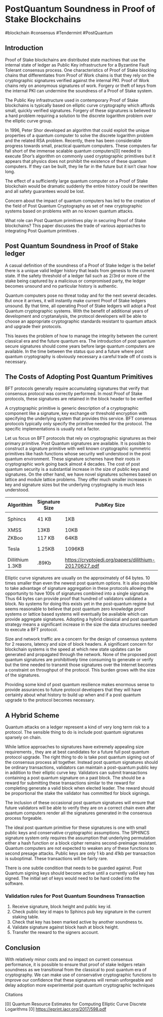 # PostQuantum Soundness in Proof of Stake Blockchains
#blockchain #consensus #Tendermint #PostQuantum

## Introduction
Proof of Stake blockchains are distributed state machines that use the internal state of ledger as Public Key infrastructure for a Byzantine Fault Tolerant consensus process.  One characteristics of Proof of Stake blocking chains that differentiates from Proof of Work chains is that they rely on the cryptographic signatures verified against the internal PKI. Proof of Work chains rely on anonymous signatures of work. Forgery or theft of keys from the internal PKI can undermine the soundness of a Proof of Stake system.

The Public Key infrastructure used in contemporary Proof of Stake blockchains is typically based on elliptic curve cryptography which affords small, quickly verified signatures. Forgery of these signatures is believed to a hard problem requiring a solution to the discrete logarithm problem over the elliptic curve group. 

In 1996, Peter Shor developed an algorithm that could exploit the unique properties of a quantum computer to solve the discrete logarithm problem and the related RSA problem. Recently, there has been considerable progress towards small, practical quantum computers. These computers far fall short of the immense scalable quantum computers[0] needed to execute Shor’s algorithm on commonly used cryptographic primitives but it appears that physics does not prohibit the existence of these quantum computers. If they can be built, they lie far in the future but it isn’t clear how long. 

The effect of a sufficiently large quantum computer on a Proof of Stake blockchain would be dramatic suddenly the entire history could be rewritten and all safety guarantees would be lost. 

Concern about the impact of quantum computers has led to the creation of the field of Post Quantum Cryptography as set of new cryptographic systems based on problems with an no known quantum attacks.

What role can Post Quantum primitives play in securing Proof of Stake blockchains? This paper discusses the trade of various approaches to integrating Post Quantum primitives .

## Post Quantum Soundness in Proof of Stake ledger

A casual definition of the soundness of a Proof of Stake ledger is the belief there is a unique valid ledger history that leads from genesis to the current state.  If the safety threshold of a ledger fail such as 2/3rd  or more of the stake being captured by a malicious or compromised party, the ledger becomes unsound and no particular history is authentic.

Quantum computers pose no threat today and for the next several decades.  But once it arrives, it will instantly make current Proof of Stake ledgers unsound. By that time, all operating Proof of Stake ledgers will adopt a Post Quantum cryptographic systems.  With the benefit of additional years of development and cryptanalysis, the protocol developers will be able to choose an appropriate cryptographic standards resistant to quantum attack and upgrade their protocols.

This leaves the problem of how to manage the integrity between the current classical era and the future quantum era.  The introduction of post quantum secure signatures should come years before large quantum computers are available.  In the time between the status quo and a future where post quantum cryptography is obviously necessary a careful trade off of costs is necessary.





## The Costs of Adopting Post Quantum Primitives

BFT protocols generally require accumulating signatures that verify that consensus protocol was correctly performed. In most Proof of Stake protocols, these signatures are retained in the block header to be verified

A cryptographic primitive is generic description of a cryptographic component like a signature, key exchange or threshold encryption with specifying the underlying system that provides this service. BFT consensus protocols typically only specify the primitive needed for the protocol.  The specific implementations is usually not a factor.

Let us focus on BFT protocols that rely on cryptographic signatures as their primary primitive. Post Quantum signatures are available. It is possible to construct a signature primitive with well known cryptographic symmetric primitives like hash functions whose security well understood in the post quantum environment. These signature schemes have their roots in cryptographic work going back almost 4 decades. The cost of post quantum security is a substantial increase in the size of public keys and signatures. On the other hand, we have novel signatures schemes based on lattice and module lattice problems. They offer much smaller increases in key and signature sizes but the underlying cryptography is much less understood.


| Algorithim | Signature Size | PubKey Size | Link|
|------------|----------------|-------------|-----|
|Sphincs | 41 KB | 1KB | https://sphincs.cr.yp.to/sphincs-20150202.pdf|
|XMSS | 13KB |10KB | https://eprint.iacr.org/2011/484.pdf|
|ZKBoo| 117 KB | 64KB | https://eprint.iacr.org/2017/279.pdf |
|Tesla| 1.25KB | 1096KB | https://cryptojedi.org/papers/tesla-20161005.pdf|
|Dillithium 1.3KB | .89Kb | https://cryptojedi.org/papers/dilithium-20170627.pdf|

Elliptic curve signatures are usually on the approximately of 64 bytes.  10 times smaller than even the newest post quantum options. It is also possible to take advantage of signature aggregation in these protocols allowing the opportunity to have 100s of signatures combined into a single signature.  Thus 64 bytes can provide proof that hundred of validators validated a block. No systems for doing this exists yet in the post-quantum regime but seems reasonable to believe that post quantum zero knowledge proof systems or lattice based systems will eventually be available which can provide aggregate signatures. Adopting a hybrid classical and post quantum strategy means a significant increase in the size the data structures needed to execute a BFT protocol.

Size and network traffic are a concern for the design of consensus systems for 2 reasons, latency and size of block headers.  A significant concern for blockchain systems is the speed at which new state updates can be generated and propagated through the network. None of the proposed post quantum signatures are prohibitively time consuming to generate or verify but the time needed to transmit those signatures over the Internet becomes a constraint on throughput of the protocol. This burden grows with the size of the signatures.

Providing some kind of post quantum resilience makes enormous sense to provide assurances to future protocol developers that they will have certainty about what history to build up when and if a post quantum upgrade to the protocol becomes necessary.

## A Hybrid Scheme
Quantum attacks on a ledger represent a kind of very long term risk to a protocol. The sensible thing to do is include post quantum signatures sparsely on chain. 

While lattice approaches to signatures have extremely appealing size requirements , they are at best candidates for a future full post quantum protocol upgrade. The right thing to do is take post quantum signing out of the consensus process all together. Instead post quantum signatures should be ordinary transactions, validators can maintain a post-quantum public key in addition to their elliptic curve key.	Validators can submit transactions containing a post quantum signature on a past block. The should be a reward for submitting these transactions similar to the reward for completing generate a valid block when elected leader. The reward should be proportional the stake the validator has committed for block signings.

The inclusion of these occasional post quantum signatures will ensure that future validators will be able to verify they are on a correct chain even after quantum computers render all the signatures generated in the consensus process forgeable.

The ideal post quantum primitive for these signatures is one with small public keys and conservative cryptographic assumptions.  The SPHINCS signature system only requires the assumption that underlying permutation either a hash function or a block cipher remains second-preimage resistant.  Quantum computers are not expected to weaken any of these functions to second presage attacks. Public keys are only 1 kb and 41kb per transaction is suboptimal. These transactions will be fairly rare.

There is one subtle condition that needs to be guarded against. Post Quantum signing keys should become active until a currently valid key has signed.  The initial set of keys would need to be hard coded into the software.

### Validation rules for Post Quantum Soundness Transaction

1. Receive signature, block height and public key id.
2. Check public key id maps to Sphincs pub key signature in the current staking table. 
3. Check that key has been marked active by another soundness tx.
4. Validate signature against block hash at block height.
5. Transfer the reward to the signers account.


## Conclusion

With relatively minor costs and no impact on current consensus performance, it is possible to ensure that proof of stake ledgers retain soundness as we transitional from the classical to post quantum era of cryptography.  We can make use of conservative cryptographic functions to improve our confidence that these signatures will remain unforgeable and delay adoption more experimental post quantum cryptographic techniques 










Citations

[0] Quantum Resource Estimates for Computing Elliptic Curve
Discrete Logarithms [0] https://eprint.iacr.org/2017/598.pdf






